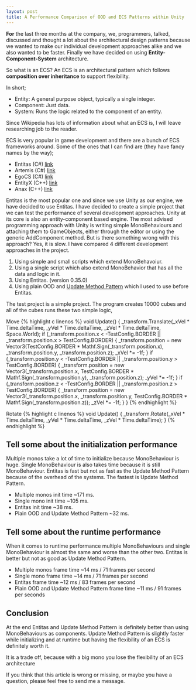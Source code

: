 ```yaml
---
layout: post
title: A Performance Comparison of OOD and ECS Patterns within Unity
---
```

**For** the last three months at the company, we, programmers, talked, discussed and thought a lot about the architectural design patterns because we wanted to make our individual development approaches alike and we also wanted to be faster. Finally we have decided on using **Entity-Component-System** architecture.

So what is an ECS?
An ECS is an architectural pattern which follows **composition over inheritance** to support flexibility.

In short;

* Entity: A general purpose object, typically a single integer.
* Component: Just data.
* System: Runs the logic related to the component of an entity.

Since Wikipedia has lots of information about what an ECS is, I will leave researching job to the reader.

ECS is very popular in game development and there are a bunch of ECS frameworks around.
Some of the ones that I can find are (they have fancy names by the way);

* Entitas (C#) [link](https://github.com/sschmid/Entitas-CSharp)
* Artemis (C#) [link](https://github.com/thelinuxlich/artemis_CSharp)
* EgoCS (C#) [link](https://github.com/andoowhy/EgoCS)
* EntityX (C++) [link](https://github.com/alecthomas/entityx)
* Anax (C++) [link](https://github.com/miguelmartin75/anax)

Entitas is the most popular one and since we use Unity as our engine, we have decided to use Entitas. I have decided to create a simple project that we can test the performance of several development approaches.
Unity at its core is also an entity-component based engine. The most advised programming approach with Unity is writing simple MonoBehaviours and attaching them to GameObjects, either through the editor or using the generic AddComponent method.
But is there something wrong with this approach? Yes, it is slow.
I have compared 4 different development approaches in the project.

1. Using simple and small scripts which extend MonoBehavoiur.
2. Using a single script which also extend MonoBehavior that has all the data and logic in it.
3. Using Entitas. (version 0.35.0)
4. Using plain OOD and [Update Method Pattern](http://gameprogrammingpatterns.com/update-method.html) which I used to use before Entitas.

The test project is a simple project. The program creates 10000 cubes and all of the cubes runs these two simple logic,

Move
{% highlight c linenos %}
void Update()
		{
			_transform.Translate(_xVel * Time.deltaTime, _yVel * Time.deltaTime, _zVel * Time.deltaTime, Space.World);
			if (_transform.position.x < -TestConfig.BORDER || _transform.position.x > TestConfig.BORDER)
			{
				_transform.position = new Vector3(TestConfig.BORDER * Mathf.Sign(_transform.position.x), _transform.position.y, _transform.position.z);
				_xVel *= -1f;
			}
			if (_transform.position.y < -TestConfig.BORDER || _transform.position.y > TestConfig.BORDER)
			{
				_transform.position = new Vector3(_transform.position.x, TestConfig.BORDER * Mathf.Sign(_transform.position.y), _transform.position.z);
				_yVel *= -1f;
			}
			if (_transform.position.z < -TestConfig.BORDER || _transform.position.z > TestConfig.BORDER)
			{
				_transform.position = new Vector3(_transform.position.x, _transform.position.y, TestConfig.BORDER * Mathf.Sign(_transform.position.z));
				_zVel *= -1f;
			}
		}
{% endhighlight %}

Rotate
{% highlight c linenos %}
void Update()
		{
			_transform.Rotate(_xVel * Time.deltaTime, _yVel * Time.deltaTime, _zVel * Time.deltaTime);
		}
{% endhighlight %}

## Tell some about the initialization performance
Multiple monos take a lot of time to initialize because MonoBehaviour is huge. Single MonoBehaviour is also takes time because it is still MonoBehaviour. Entitas is fast but not as fast as the Update Method Pattern because of the overhead of the systems. The fastest is Update Method Pattern.
* Multiple monos init time ~171 ms.
* Single mono init time ~105 ms.
* Entitas init time ~38 ms.
* Plain OOD and Update Method Pattern ~32 ms.
## Tell some about the runtime performance
When it comes to runtime performance multiple MonoBehaviours and single MonoBehaviour is almost the same and worse than  the other two. Entitas is better but not as good as Update Method Pattern.

* Multiple monos frame time ~14 ms / 71 frames per second
* Single mono frame time ~14 ms / 71 frames per second
* Entitas frame time ~12 ms / 83 frames per second
* Plain OOD and Update Method Pattern frame time ~11 ms / 91 frames per seconds

## Conclusion
At the end Entitas and Update Method Pattern is definitely better than using MonoBehaviours as components. Update Method Pattern is slightly faster while initializing and at runtime but having the flexibility of an ECS is definitely worth it.

It is a trade off, because with a big mono you lose the flexibility of an ECS architecture

If you think that this article is wrong or missing, or maybe you have a question, please feel free to send me a message.
